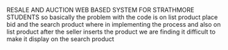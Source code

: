 RESALE AND AUCTION WEB BASED SYSTEM FOR STRATHMORE STUDENTS
so basically the problem with the code is on list product place bid and the search product where in implementing the process and also on list product after the seller inserts the product we are finding it difficult to make it display on the search product

